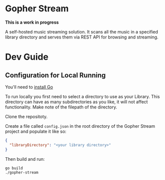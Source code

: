 # Gopher Stream

**This is a work in progress**

A self-hosted music streaming solution. It scans all the music in a specified library directory and serves them via REST API for browsing and streaming.


# Dev Guide

## Configuration for Local Running

You'll need to [install Go](https://go.dev/doc/install)

To run locally you first need to select a directory to use as your Library. This directory can have as many subdirectories as you like, it will not affect functionality. Make note of the filepath of the directory.

Clone the repositoty.

Create a file called ``config.json`` in the root directory of the Gopher Stream project and populate it like so:

```json
{
  "libraryDirectory": "<your library directory>"
}
```

Then build and run:
```bash
go build
./gopher-stream
```
